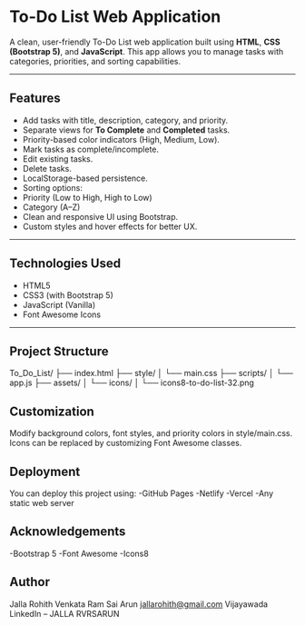 #  To-Do List Web Application

A clean, user-friendly To-Do List web application built using **HTML**, **CSS (Bootstrap 5)**, and **JavaScript**. This app allows you to manage tasks with categories, priorities, and sorting capabilities.

---

##  Features

-  Add tasks with title, description, category, and priority.
-  Separate views for **To Complete** and **Completed** tasks.
-  Priority-based color indicators (High, Medium, Low).
-  Mark tasks as complete/incomplete.
-  Edit existing tasks.
-  Delete tasks.
-  LocalStorage-based persistence.
-  Sorting options:
  - Priority (Low to High, High to Low)
  - Category (A–Z)
-  Clean and responsive UI using Bootstrap.
-  Custom styles and hover effects for better UX.

---

##  Technologies Used

- HTML5
- CSS3 (with Bootstrap 5)
- JavaScript (Vanilla)
- Font Awesome Icons

---

##  Project Structure
To_Do_List/
├── index.html
├── style/
│ └── main.css
├── scripts/
│ └── app.js
├── assets/
│ └── icons/
│   └── icons8-to-do-list-32.png


## Customization
Modify background colors, font styles, and priority colors in style/main.css.
Icons can be replaced by customizing Font Awesome classes.


## Deployment
You can deploy this project using:
  -GitHub Pages
  -Netlify
  -Vercel
  -Any static web server


## Acknowledgements
 -Bootstrap 5
 -Font Awesome
 -Icons8


## Author
Jalla Rohith Venkata Ram Sai Arun
 jallarohith@gmail.com
 Vijayawada
 LinkedIn – JALLA RVRSARUN

 





